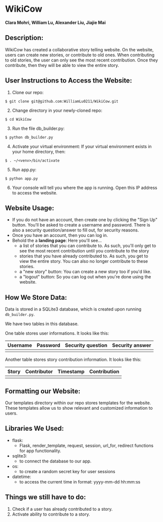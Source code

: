 # WikiCow
**Clara Mohri, William Lu, Alexander Liu, Jiajie Mai**

## Description:
WikiCow has created a collaborative story telling website. On the website, users can create new stories, or contribute to old ones. When contributing to old stories, the user can only see the most recent contribution. Once they contribute, then they will be able to view the entire story. 

## User Instructions to Access the Website: 
1. Clone our repo: 
``` 
$ git clone git@github.com:WilliamLu0211/WikiCow.git 
```
2. Change directory in your newly-cloned repo:
```
$ cd WikiCow
```
3. Run the file db_builder.py:
```
$ python db_builder.py
```
4. Activate your virtual environment: 
If your virtual environment exists in your home directory, then: 
```
$ . ~/<venv>/bin/activate
```
5. Run app.py: 
```
$ python app.py
```
6. Your console will tell you where the app is running. Open this IP address to access the website.

## Website Usage: 
- If you do not have an account, then create one by clicking the "Sign Up" button. 
You'll be asked to create a username and password. There is also a security question/answer to fill out, for security reasons.
- Once you have an account, then you can log in.
- Behold the a **landing page**:
  Here you'll see... 
  -  a list of stories that you can contribute to. As such, you'll only get to see the most recent contribution until you    contribute to the story
  - stories that you have already contributed to. As such, you get to view the entire story. You can also no longer contribute to these stories.
  - a "new story" button: You can create a new story too if you'd like.
  - a "logout" button: So you can log out when you're done using the website.

## How We Store Data:
Data is stored in a SQLite3 database, which is created upon running ```db_builder.py```. 

We have two tables in this database. 

One table stores user informations. It looks like this: 

| Username |  Password |  Security question | Security answer |
|----------|-----------|--------------------|-----------------|
|          |           |                    |                 |

Another table stores story contribution information. It looks like this: 

| Story | Contributor | Timestamp | Contribution |
|-|-|-|-|
|||||

## Formatting our Website:
Our templates directory within our repo stores templates for the website. These templates allow us to show relevant and customized information to users. 

## Libraries We Used:
- flask:
  - Flask, render_template, request, session, url_for, redirect functions for app functionality.
- sqlite3:
  - to connect the database to our app.
- os: 
  - to create a random secret key for user sessions
- datetime:
  - to access the current time in format: yyyy-mm-dd hh:mm:ss


## Things we still have to do: 
1. Check if a user has already contributed to a story.
2. Activate ability to contribute to a story.
 
